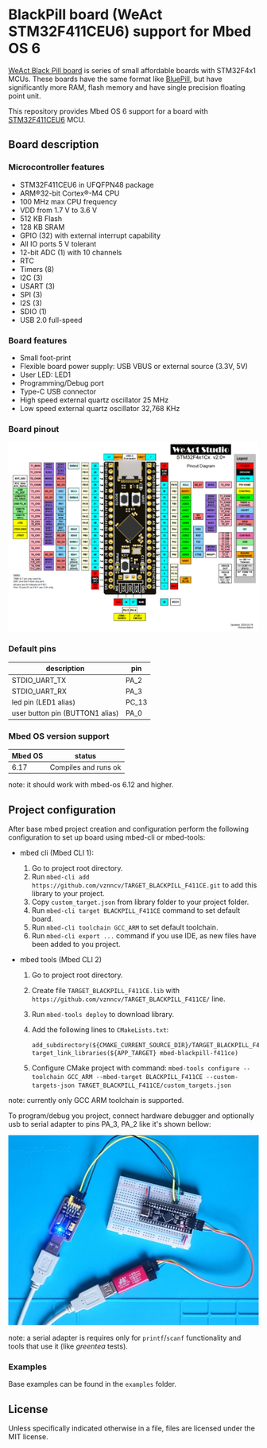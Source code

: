 # BlackPill board (WeAct STM32F411CEU6) support for Mbed OS 6

[WeAct Black Pill board](https://github.com/WeActTC/MiniF4-STM32F4x1) is series of small affordable boards with
STM32F4x1 MCUs.
These boards have the same format
like [BluePill](https://stm32duinoforum.com/forum/wiki_subdomain/index_title_Blue_Pill.html),
but have significantly more RAM, flash memory and have single precision floating point unit.

This repository provides Mbed OS 6 support for a board
with [STM32F411CEU6](https://www.st.com/en/microcontrollers-microprocessors/stm32f411ce.html) MCU.

## Board description

### Microcontroller features

* STM32F411CEU6 in UFQFPN48 package
* ARM®32-bit Cortex®-M4 CPU
* 100 MHz max CPU frequency
* VDD from 1.7 V to 3.6 V
* 512 KB Flash
* 128 KB SRAM
* GPIO (32) with external interrupt capability
* All IO ports 5 V tolerant
* 12-bit ADC (1) with 10 channels
* RTC
* Timers (8)
* I2C (3)
* USART (3)
* SPI (3)
* I2S (3)
* SDIO (1)
* USB 2.0 full-speed

### Board features

* Small foot-print
* Flexible board power supply: USB VBUS or external source (3.3V, 5V)
* User LED: LED1
* Programming/Debug port
* Type-C USB connector
* High speed external quartz oscillator 25 MHz
* Low speed external quartz oscillator 32,768 KHz

### Board pinout

![Board pintout](docs/STM32F4x1_PinoutDiagram_RichardBalint.png)

### Default pins

| description                     | pin   |
|---------------------------------|-------|
| STDIO_UART_TX                   | PA_2  |
| STDIO_UART_RX                   | PA_3  |
| led pin (LED1 alias)            | PC_13 |
| user button pin (BUTTON1 alias) | PA_0  |

### Mbed OS version support

| Mbed OS | status               |
|---------|----------------------|
| 6.17    | Compiles and runs ok |

note: it should work with mbed-os 6.12 and higher.

## Project configuration

After base mbed project creation and configuration perform the following configuration to set up board using
mbed-cli or mbed-tools:

- mbed cli (Mbed CLI 1):

    1. Go to project root directory.
    2. Run `mbed-cli add https://github.com/vznncv/TARGET_BLACKPILL_F411CE.git` to add this library to your project.
    3. Copy `custom_target.json` from library folder to your project folder.
    4. Run `mbed-cli target BLACKPILL_F411CE` command to set default board.
    5. Run `mbed-cli toolchain GCC_ARM` to set default toolchain.
    6. Run `mbed-cli export ...` command if you use IDE, as new files have been added to you project.

- mbed tools (Mbed CLI 2)

    1. Go to project root directory.
    2. Create file `TARGET_BLACKPILL_F411CE.lib` with `https://github.com/vznncv/TARGET_BLACKPILL_F411CE/` line.
    3. Run `mbed-tools deploy` to download library.
    4. Add the following lines to `CMakeLists.txt`:

       ```
       add_subdirectory(${CMAKE_CURRENT_SOURCE_DIR}/TARGET_BLACKPILL_F411CE)
       target_link_libraries(${APP_TARGET} mbed-blackpill-f411ce)
       ```

    5. Configure CMake project with command:
       `mbed-tools configure --toolchain GCC_ARM --mbed-target BLACKPILL_F411CE --custom-targets-json TARGET_BLACKPILL_F411CE/custom_targets.json`

note: currently only GCC ARM toolchain is supported.

To program/debug you project, connect hardware debugger and optionally usb to serial adapter to
pins PA_3, PA_2 like it's shown bellow:

![Board connection](docs/debugger_connection.jpg)

note: a serial adapter is requires only for `printf`/`scanf` functionality and tools that use it (like *greentea*
tests).

### Examples

Base examples can be found in the `examples` folder.

## License

Unless specifically indicated otherwise in a file, files are licensed under the MIT license.
